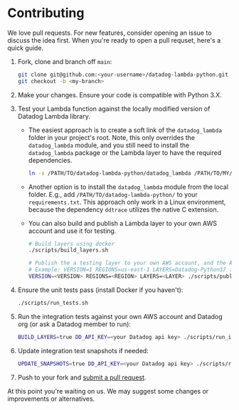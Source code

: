 # Contributing

We love pull requests. For new features, consider opening an issue to discuss the idea first. When you're ready to open a pull requset, here's a quick guide.

1. Fork, clone and branch off `main`:
    ```bash
    git clone git@github.com:<your-username>/datadog-lambda-python.git
    git checkout -b <my-branch>
    ```
1. Make your changes. Ensure your code is compatible with Python 3.X. 
1. Test your Lambda function against the locally modified version of Datadog Lambda library.
   * The easiest approach is to create a soft link of the `datadog_lambda` folder in your project's root. Note, this only overrides the `datadog_lambda` module, and you still need to install the `datadog_lambda` package or the Lambda layer to have the required dependencies.

     ```bash
     ln -s /PATH/TO/datadog-lambda-python/datadog_lambda /PATH/TO/MY/PROJECT
     ```
   * Another option is to install the `datadog_lambda` module from the local folder. E.g., add `/PATH/TO/datadog-lambda-python/` to your `requirements.txt`. This approach only work in a Linux environment, because the dependency `ddtrace` utilizes the native C extension.
   * You can also build and publish a Lambda layer to your own AWS account and use it for testing.

     ```bash
     # Build layers using docker
     ./scripts/build_layers.sh

     # Publish the a testing layer to your own AWS account, and the ARN will be returned
     # Example: VERSION=1 REGIONS=us-east-1 LAYERS=Datadog-Python37 ./scripts/publish_layers.sh
     VERSION=<VERSION> REGIONS=<REGION> LAYERS=<LAYER> ./scripts/publish_layers.sh
     ```

1. Ensure the unit tests pass (install Docker if you haven't):
    ```bash
    ./scripts/run_tests.sh
    ```
1. Run the integration tests against your own AWS account and Datadog org (or ask a Datadog member to run):
   ```bash
   BUILD_LAYERS=true DD_API_KEY=<your Datadog api key> ./scripts/run_integration_tests.sh
   ```
1. Update integration test snapshots if needed:
   ```bash
   UPDATE_SNAPSHOTS=true DD_API_KEY=<your Datadog api key> ./scripts/run_integration_tests.sh
   ```
1. Push to your fork and [submit a pull request][pr].

[pr]: https://github.com/your-username/datadog-lambda-python/compare/DataDog:main...main

At this point you're waiting on us. We may suggest some changes or improvements or alternatives.
